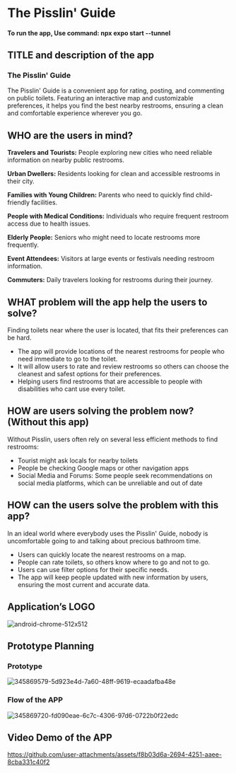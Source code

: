 ﻿# The Pisslin' Guide

#### To run the app, Use command: npx expo start --tunnel

## TITLE and description of the app
### The Pisslin' Guide
The Pisslin' Guide is a convenient app for rating, posting, and commenting on public toilets. Featuring an interactive map and customizable preferences, it helps you find the best nearby restrooms, ensuring a clean and comfortable experience wherever you go.

## WHO are the users in mind? 
**Travelers and Tourists:** People exploring new cities who need reliable information on nearby public restrooms.

**Urban Dwellers:** Residents looking for clean and accessible restrooms in their city.

**Families with Young Children:** Parents who need to quickly find child-friendly facilities.

**People with Medical Conditions:** Individuals who require frequent restroom access due to health issues.

**Elderly People:** Seniors who might need to locate restrooms more frequently.

**Event Attendees:** Visitors at large events or festivals needing restroom information.

**Commuters:** Daily travelers looking for restrooms during their journey.

## WHAT problem will the app help the users to solve?
Finding toilets near where the user is located, that fits their preferences can be hard. 
- The app will provide locations of the nearest restrooms for people who need immediate to go to the toilet. 
- It will allow users to rate and review restrooms so others can choose the cleanest and safest options for their preferences. 
- Helping users find restrooms that are accessible to people with disabilities who cant use every toilet.

## HOW are users solving the problem now? (Without this app)
Without Pisslin, users often rely on several less efficient methods to find restrooms:

- Tourist might ask locals for nearby toilets
- People be checking Google maps or other navigation apps 
- Social Media and Forums: Some people seek recommendations on social media platforms, which can be unreliable and out of date

## HOW can the users solve the problem with this app?
In an ideal world where everybody uses the Pisslin' Guide, nobody is uncomfortable going to and talking about precious bathroom time.

- Users can quickly locate the nearest restrooms on a map.
- People can rate toilets, so others know where to go and not to go.
- Users can use filter options for their specific needs.
- The app will keep people updated with new information by users, ensuring the most current and accurate data.


## Application’s LOGO
![android-chrome-512x512](https://github.com/user-attachments/assets/4d6ee9bb-ea71-4a67-befb-4ab08bd436de)

## Prototype Planning 

### Prototype
![345869579-5d923e4d-7a60-48ff-9619-ecaadafba48e](https://github.com/user-attachments/assets/4c22ba9d-9eeb-46ab-ade1-ec51c5ce543c)

### Flow of the APP
![345869720-fd090eae-6c7c-4306-97d6-0722b0f22edc](https://github.com/user-attachments/assets/735e77c9-db04-4296-8c8a-d810a176da63)




## Video Demo of the APP


https://github.com/user-attachments/assets/f8b03d6a-2694-4251-aaee-8cba331c40f2



